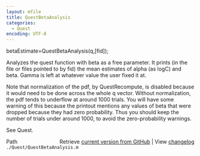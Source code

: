 ```yaml
---
layout: mfile
title: QuestBetaAnalysis
categories:
  - Quest
encoding: UTF-8
---
```


betaEstimate=QuestBetaAnalysis\(q,\[fid\]\);

Analyzes the quest function with beta as a free parameter. It prints \(in
the file or files pointed to by fid\) the mean estimates of alpha \(as
logC\) and beta. Gamma is left at whatever value the user fixed it at.

Note that normalization of the pdf, by QuestRecompute, is disabled because it
would need to be done across the whole q vector. Without normalization,
the pdf tends to underflow at around 1000 trials. You will have some warning
of this because the printout mentions any values of beta that were dropped
because they had zero probability. Thus you should keep the number of trials
under around 1000, to avoid the zero-probability warnings.

See Quest.


<div class="code_header" style="text-align:right;">
  <span style="float:left;">Path&nbsp;&nbsp;</span> <span class="counter">Retrieve <a href=
  "https://raw.github.com/Psychtoolbox-3/Psychtoolbox-3/beta/./Quest/QuestBetaAnalysis.m">current version from GitHub</a> | View <a href=
  "https://github.com/Psychtoolbox-3/Psychtoolbox-3/commits/beta/./Quest/QuestBetaAnalysis.m">changelog</a></span>
</div>
<div class="code">
  <code>./Quest/QuestBetaAnalysis.m</code>
</div>
